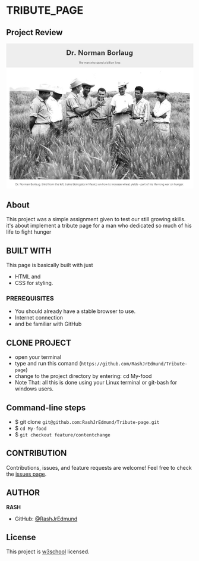 # TRIBUTE_PAGE

## Project Review
![home page](assets/images/overview.png)

## About
This project was a simple assignment given to test our still growing skills. it's about implement a tribute page for a man who dedicated so much of his life to fight hunger

## BUILT WITH
This page is basically built with just
* HTML and
* CSS for styling.

### PREREQUISITES
* You should already have a stable browser to use.
* Internet connection
* and be familiar with GitHub

## CLONE PROJECT
* open your terminal
* type and run this comand (`https://github.com/RashJrEdmund/Tribute-page`)
* change to the project directory by entering: cd My-food
* Note That: all this is done using your Linux terminal or git-bash for windows users.

## Command-line steps

- $ git clone `git@github.com:RashJrEdmund/Tribute-page.git`
- $ `cd My-food`
- $ `git checkout feature/contentchange`

## CONTRIBUTION
Contributions, issues, and feature requests are welcome!
Feel free to check the [issues page](`https://github.com/RashJrEdmund/Tribute-page/issues`).

## AUTHOR
**RASH**
- GitHub: [@RashJrEdmund](https://github.com/RashJrEdmund/Tribute-page)

## License
This project is [w3school](./LICENSE) licensed.
